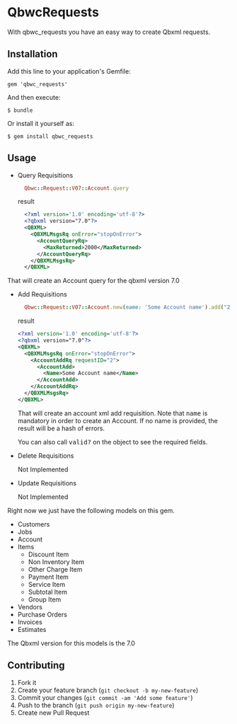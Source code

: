 # QbwcRequests

With qbwc_requests you have an easy way to create Qbxml requests.

## Installation

Add this line to your application's Gemfile:

    gem 'qbwc_requests'

And then execute:

    $ bundle

Or install it yourself as:

    $ gem install qbwc_requests

## Usage

* Query Requisitions

  ```ruby
    Qbwc::Request::V07::Account.query
  ```

  result

  ```xml
    <?xml version='1.0' encoding='utf-8'?>
    <?qbxml version="7.0"?>
    <QBXML>
      <QBXMLMsgsRq onError="stopOnError">
        <AccountQueryRq>
          <MaxReturned>2000</MaxReturned>
        </AccountQueryRq>
      </QBXMLMsgsRq>
    </QBXML>
  ```

That will create an Account query for the qbxml version 7.0

* Add Requisitions

  ```ruby
    Qbwc::Request::V07::Account.new(name: 'Some Account name').add("2")
  ```

  result  

  ```xml
  <?xml version='1.0' encoding='utf-8'?>
  <?qbxml version="7.0"?>
  <QBXML>
    <QBXMLMsgsRq onError="stopOnError">
      <AccountAddRq requestID="2">
        <AccountAdd>
          <Name>Some Account name</Name>
        </AccountAdd>
      </AccountAddRq>
    </QBXMLMsgsRq>
  </QBXML>
  ```

  That will create an account xml add requisition.
  Note that <tt>name</tt> is mandatory in order to create an Account.
  If no name is provided, the result will be a hash of errors.

  You can also call <tt>valid?</tt> on the object to see the required fields.

* Delete Requisitions

    Not Implemented

* Update Requisitions

    Not Implemented


Right now we just have the following models on this gem.

- Customers
- Jobs
- Account
- Items
  - Discount Item
  - Non Inventory Item
  - Other Charge Item
  - Payment Item
  - Service Item
  - Subtotal Item
  - Group Item
- Vendors
- Purchase Orders
- Invoices
- Estimates

The Qbxml version for this models is the 7.0


## Contributing

1. Fork it
2. Create your feature branch (`git checkout -b my-new-feature`)
3. Commit your changes (`git commit -am 'Add some feature'`)
4. Push to the branch (`git push origin my-new-feature`)
5. Create new Pull Request
